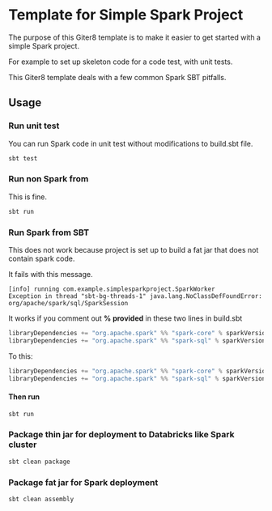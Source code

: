 # Template for Simple Spark Project

The purpose of this Giter8 template is to make it easier to get started with a simple Spark project.

For example to set up skeleton code for a code test, with unit tests.

This Giter8 template deals with a few common Spark SBT pitfalls.


## Usage

### Run unit test

You can run Spark code in unit test without modifications to build.sbt file.

```sh
sbt test
```


### Run non Spark from

This is fine.

```sh
sbt run
```


### Run Spark from SBT

This does not work because project is set up to build a fat jar that does not contain spark code.

It fails with this message.

```
[info] running com.example.simplesparkproject.SparkWorker
Exception in thread "sbt-bg-threads-1" java.lang.NoClassDefFoundError: org/apache/spark/sql/SparkSession
```

It works if you comment out **% provided** in these two lines in build.sbt

```scala
libraryDependencies += "org.apache.spark" %% "spark-core" % sparkVersion % "provided"
libraryDependencies += "org.apache.spark" %% "spark-sql" % sparkVersion % "provided"
```

To this:

```scala
libraryDependencies += "org.apache.spark" %% "spark-core" % sparkVersion // % "provided"
libraryDependencies += "org.apache.spark" %% "spark-sql" % sparkVersion // % "provided"
```

#### Then run

```sh
sbt run
```


### Package thin jar for deployment to Databricks like Spark cluster

```sh
sbt clean package
```


### Package fat jar for Spark deployment

```sh
sbt clean assembly
```
